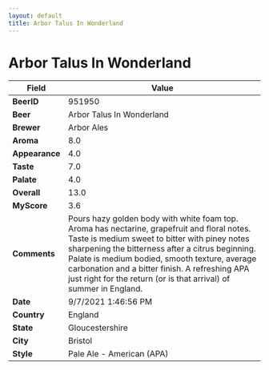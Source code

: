 ```yaml
---
layout: default
title: Arbor Talus In Wonderland
---
```


# Arbor Talus In Wonderland

| Field         | Value     |
|---------------|-----------|
| **BeerID** | 951950 |
| **Beer** | Arbor Talus In Wonderland |
| **Brewer** | Arbor Ales |
| **Aroma** | 8.0 |
| **Appearance** | 4.0 |
| **Taste** | 7.0 |
| **Palate** | 4.0 |
| **Overall** | 13.0 |
| **MyScore** | 3.6 |
| **Comments** | Pours hazy golden body with white foam top. Aroma has nectarine, grapefruit and floral notes. Taste is medium sweet to bitter with piney notes sharpening the bitterness after a citrus beginning. Palate is medium bodied, smooth texture, average carbonation and a bitter finish. A refreshing APA just right for the return (or is that arrival) of summer in England. |
| **Date** | 9/7/2021 1:46:56 PM |
| **Country** | England |
| **State** | Gloucestershire |
| **City** | Bristol |
| **Style** | Pale Ale - American (APA) |
